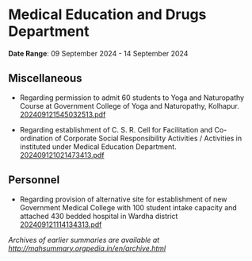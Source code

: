 # Medical Education and Drugs Department

**Date Range**: 09 September 2024 - 14 September 2024


## Miscellaneous
- Regarding permission to admit 60 students to Yoga and Naturopathy Course at Government College of Yoga and Naturopathy, Kolhapur.\
  [202409121545032513.pdf](https://gr.maharashtra.gov.in/Site/Upload/Government%20Resolutions/English/202409121545032513.pdf)

- Regarding establishment of C. S. R. Cell for Facilitation and Co-ordination of Corporate Social Responsibility Activities / Activities in instituted under Medical Education Department.\
  [202409121021473413.pdf](https://gr.maharashtra.gov.in/Site/Upload/Government%20Resolutions/English/202409121021473413.pdf)

## Personnel
- Regarding provision of alternative site for establishment of new Government Medical College with 100 student intake capacity and attached 430 bedded hospital in Wardha district\
  [202409121114134313.pdf](https://gr.maharashtra.gov.in/Site/Upload/Government%20Resolutions/English/202409121114134313.pdf)


*Archives of earlier summaries are available at http://mahsummary.orgpedia.in/en/archive.html*
